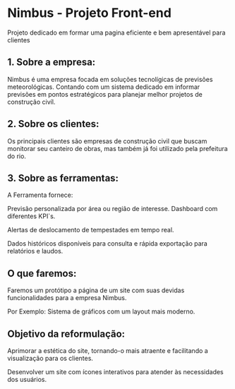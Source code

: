 # Nimbus - Projeto Front-end
Projeto dedicado em formar uma pagina eficiente e bem apresentável
para clientes

## 1. Sobre a empresa:
Nimbus é uma empresa focada em soluções tecnolígicas de previsões meteorológicas.
Contando com um sistema dedicado em informar previsões em pontos estratégicos
para planejar melhor projetos de construção civíl.

## 2. Sobre os clientes:
Os principais clientes são empresas de construção civil que buscam monitorar seu canteiro de obras,
mas também já foi utilizado pela prefeitura do rio. 

## 3. Sobre as ferramentas:
A Ferramenta fornece:

Previsão personalizada por área ou região de interesse. Dashboard com diferentes KPI`s.

Alertas de deslocamento de tempestades em tempo real.

Dados históricos disponíveis para consulta e rápida exportação para relatórios e laudos.

## O que faremos:
Faremos um protótipo a página de um site com suas devidas funcionalidades para a empresa Nimbus.

Por Exemplo: Sistema de gráficos com um layout mais moderno.

## Objetivo da reformulação:
Aprimorar a estética do site, tornando-o mais atraente e facilitando a visualização para os clientes.

Desenvolver um site com ícones interativos para atender às necessidades dos usuários.

